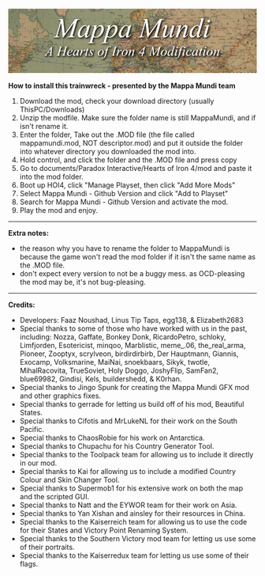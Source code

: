 ![MM Banner](banner.png)

**How to install this trainwreck - presented by the Mappa Mundi team**
1) Download the mod, check your download directory (usually ThisPC/Downloads)
2) Unzip the modfile. Make sure the folder name is still MappaMundi, and if isn't rename it.
3) Enter the folder, Take out the .MOD file (the file called mappamundi.mod, NOT descriptor.mod) and put it outside the folder into whatever directory you downloaded the mod into.
4) Hold control, and click the folder and the .MOD file and press copy
5) Go to documents/Paradox Interactive/Hearts of Iron 4/mod and paste it into the mod folder.
6) Boot up HOI4, click "Manage Playset, then click "Add More Mods" 
7) Select Mappa Mundi - Github Version and click "Add to Playset"
8) Search for Mappa Mundi - Github Version and activate the mod.
9) Play the mod and enjoy.
---------------
**Extra notes:**

- the reason why you have to rename the folder to MappaMundi is because the game won't read the mod folder if it isn't the same name as the .MOD file.
- don't expect every version to not be a buggy mess. as OCD-pleasing the mod may be, it's not bug-pleasing.
---------------
**Credits:**
 - Developers: Faaz Noushad, Linus Tip Taps, egg138, & Elizabeth2683
 - Special thanks to some of those who have worked with us in the past, including:  Nozza, Gaffate, Bonkey Donk, RicardoPetro, schloky, Limfjorden, Esotericist, minqoo, Marblistic, meme_.06, the_real_arma, Pioneer, Zooptyx, scrylveon, birdirdirbirb, Der Hauptmann, Giannis, Exocamp, Volksmarine, MaiNai, snoekbaars, Sikyk, twotle, MihalRacovita, TrueSoviet, Holy Doggo, JoshyFlip, SamFan2, blue69982, Gindisi, Kels, buildershedd, & K0rhan.
 - Special thanks to Jingo Spunk for creating the Mappa Mundi GFX mod and other graphics fixes.
 - Special thanks to gerrade for letting us build off of his mod, Beautiful States.
 - Special thanks to Cifotis and MrLukeNL for their work on the South Pacific.
 - Special thanks to ChaosRobie for his work on Antarctica.
 - Special thanks to Chupachu for his Country Generator Tool.
 - Special thanks to the Toolpack team for allowing us to include it directly in our mod.
 - Special thanks to Kai for allowing us to include a modified Country Colour and Skin Changer Tool.
 - Special thanks to Supermob1 for his extensive work on both the map and the scripted GUI.
 - Special thanks to Natt and the EYWOR team for their work on Asia.
 - Special thanks to Yan Xishan and ainsley for their resources in China.
 - Special thanks to the Kaiserreich team for allowing us to use the code for their States and Victory Point Renaming System.
 - Special thanks to the Southern Victory mod team for letting us use some of their portraits. 
 - Special thanks to the Kaiserredux team for letting us use some of their flags.
